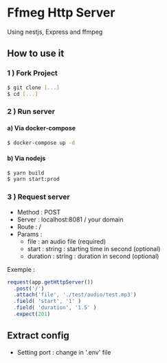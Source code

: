 # Ffmeg Http Server
Using nestjs, Express and ffmpeg

## How to use it
### 1 ) Fork Project
```bash
$ git clone [...]
$ cd [...]
```
### 2 ) Run server
#### a) Via docker-compose
```bash
$ docker-compose up -d
```

#### b) Via nodejs
```bash
$ yarn build
$ yarn start:prod
```

### 3 ) Request server
- Method : POST 
- Server : localhost:8081 / your domain
- Route : /
- Params : 
    - file : an audio file (required)
    - start : string : starting time in second (optional)
    - duration : string : duration in second (optional)
 
Exemple :
```js
request(app.getHttpServer())
  .post('/')
  .attach('file', './test/audio/test.mp3')
  .field( 'start', '1' )
  .field( 'duration', '1.5' )
  .expect(201)
```

## Extract config

- Setting port : change in '.env' file
